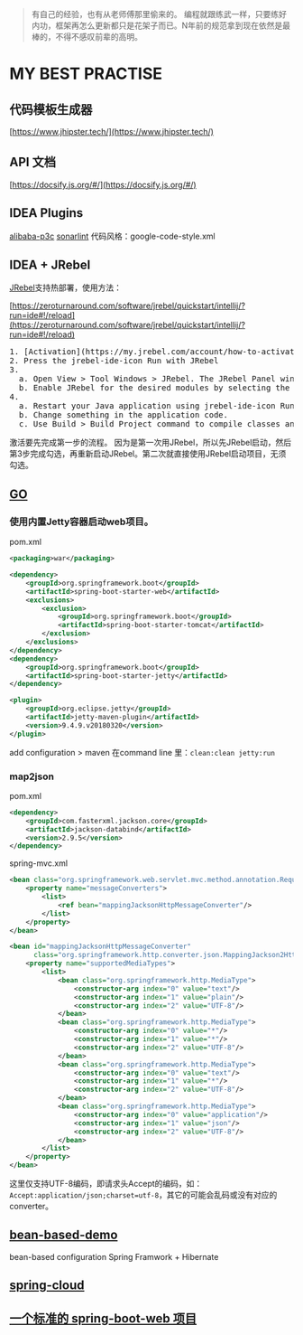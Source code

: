 > 有自己的经验，也有从老师傅那里偷来的。
> 编程就跟练武一样，只要练好内功，框架再怎么更新都只是花架子而已。N年前的规范拿到现在依然是最棒的，不得不感叹前辈的高明。

# MY BEST PRACTISE

## 代码模板生成器
[https://www.jhipster.tech/](https://www.jhipster.tech/)

## API 文档
[https://docsify.js.org/#/](https://docsify.js.org/#/)

## IDEA Plugins
[alibaba-p3c](https://github.com/alibaba/p3c/tree/master/idea-plugin)
[sonarlint](https://plugins.jetbrains.com/plugin/7973-sonarlint)
代码风格：google-code-style.xml

## IDEA + JRebel
[JRebel](blank)支持热部署，使用方法：

[https://zeroturnaround.com/software/jrebel/quickstart/intellij/?run=ide#!/reload](https://zeroturnaround.com/software/jrebel/quickstart/intellij/?run=ide#!/reload)
<pre>
1. [Activation](https://my.jrebel.com/account/how-to-activate)
2. Press the jrebel-ide-icon Run with JRebel 
3. 
  a. Open View > Tool Windows > JRebel. The JRebel Panel window opens.
  b. Enable JRebel for the desired modules by selecting the  column checkboxes.
4.
  a. Restart your Java application using jrebel-ide-icon Run with JRebel (or from the command line).
  b. Change something in the application code.
  c. Use Build > Build Project command to compile classes and update your application.
</pre>
激活要先完成第一步的流程。
因为是第一次用JRebel，所以先JRebel启动，然后第3步完成勾选，再重新启动JRebel。第二次就直接使用JRebel启动项目，无须勾选。

## [GO]()
### 使用内置Jetty容器启动web项目。
pom.xml
```xml
<packaging>war</packaging>

<dependency>
    <groupId>org.springframework.boot</groupId>
    <artifactId>spring-boot-starter-web</artifactId>
    <exclusions>
        <exclusion>
            <groupId>org.springframework.boot</groupId>
            <artifactId>spring-boot-starter-tomcat</artifactId>
        </exclusion>
    </exclusions>
</dependency>
<dependency>
    <groupId>org.springframework.boot</groupId>
    <artifactId>spring-boot-starter-jetty</artifactId>
</dependency>

<plugin>
    <groupId>org.eclipse.jetty</groupId>
    <artifactId>jetty-maven-plugin</artifactId>
    <version>9.4.9.v20180320</version>
</plugin>
```
add configuration > maven 
在command line 里：`clean:clean jetty:run`

### map2json
pom.xml
```xml
<dependency>
    <groupId>com.fasterxml.jackson.core</groupId>
    <artifactId>jackson-databind</artifactId>
    <version>2.9.5</version>
</dependency>
```
spring-mvc.xml
```xml
<bean class="org.springframework.web.servlet.mvc.method.annotation.RequestMappingHandlerAdapter">
    <property name="messageConverters">
        <list>
            <ref bean="mappingJacksonHttpMessageConverter"/>
        </list>
    </property>
</bean>

<bean id="mappingJacksonHttpMessageConverter"
      class="org.springframework.http.converter.json.MappingJackson2HttpMessageConverter">
    <property name="supportedMediaTypes">
        <list>
            <bean class="org.springframework.http.MediaType">
                <constructor-arg index="0" value="text"/>
                <constructor-arg index="1" value="plain"/>
                <constructor-arg index="2" value="UTF-8"/>
            </bean>
            <bean class="org.springframework.http.MediaType">
                <constructor-arg index="0" value="*"/>
                <constructor-arg index="1" value="*"/>
                <constructor-arg index="2" value="UTF-8"/>
            </bean>
            <bean class="org.springframework.http.MediaType">
                <constructor-arg index="0" value="text"/>
                <constructor-arg index="1" value="*"/>
                <constructor-arg index="2" value="UTF-8"/>
            </bean>
            <bean class="org.springframework.http.MediaType">
                <constructor-arg index="0" value="application"/>
                <constructor-arg index="1" value="json"/>
                <constructor-arg index="2" value="UTF-8"/>
            </bean>
        </list>
    </property>
</bean>
```    
这里仅支持UTF-8编码，即请求头Accept的编码，如：`Accept:application/json;charset=utf-8`，其它的可能会乱码或没有对应的converter。

## [bean-based-demo](https://github.com/carl-zk/JavaJava/tree/master/bean-based-demo)
bean-based configuration 
Spring Framwork + Hibernate

## [spring-cloud](https://github.com/carl-zk/JavaJava/tree/master/core)

## [一个标准的 spring-boot-web 项目](https://github.com/carl-zk/JavaJava/tree/master/web)



